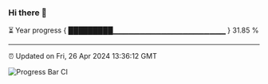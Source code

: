 ### Hi there 👋

⏳ Year progress { █████████▁▁▁▁▁▁▁▁▁▁▁▁▁▁▁▁▁▁▁▁▁ } 31.85 %

---

⏰ Updated on Fri, 26 Apr 2024 13:36:12 GMT

![Progress Bar CI](https://github.com/IshwaranRudhara/GIT-ACTION/workflows/Progress%20Bar%20CI/badge.svg)
